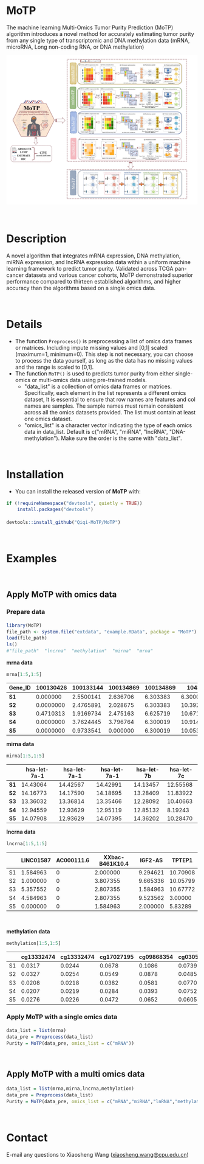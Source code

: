 # MoTP

The machine learning Multi-Omics Tumor Purity Prediction (MoTP) algorithm introduces a novel method for accurately estimating tumor purity from any single type of transcriptomic and DNA methylation data (mRNA, microRNA, Long non-coding RNA, or DNA methylation)

![Overview of MoTP](MoTP.jpg)



&nbsp;
&nbsp;

# Description

A novel algorithm that integrates mRNA expression, DNA methylation, miRNA expression, and lncRNA expression data within a uniform machine learning framework to predict tumor purity. Validated across TCGA pan-cancer datasets and various cancer cohorts, MoTP demonstrated superior performance compared to thirteen established algorithms, and higher accuracy than the algorithms based on a single omics data.



&nbsp;

# Details

+ The function `Preprocess()` is  preprocessing a list of omics data frames or matrices. Including impute missing values and [0,1] scaled (maximum=1, minimum=0). This step is not necessary, you can choose to process the data yourself, as long as the data has no missing values and the range is scaled to [0,1].
+ The function `MoTP()` is used to predicts tumor purity from either single-omics or multi-omics data using pre-trained models.
  + "data_list" is a collection of omics data frames or matrices. Specifically, each  element in the list represents a different omics dataset, It is essential to ensure that row names are features and col names are samples. The sample names must remain consistent across all the omics datasets provided. The list must contain at least one omics dataset.
  + "omics_list" is a character vector indicating the type of each omics data in data_list. Default is c("mRNA", "miRNA", "lncRNA", "DNA-methylation"). Make sure the order is the same with "data_list".

&nbsp;
&nbsp;

# Installation

- You can install the released version of **MoTP** with:
  &nbsp;

```R
if (!requireNamespace("devtools", quietly = TRUE))
    install.packages("devtools")

devtools::install_github("Qiqi-MoTP/MoTP")
```

&nbsp;
&nbsp;

# Examples

&nbsp;
&nbsp;

## **Apply MoTP with omics data** 

### **Prepare data**

```R
library(MoTP)
file_path <- system.file("extdata", "example.RData", package = "MoTP")
load(file_path)
ls()
#"file_path"  "lncrna"  "methylation"  "mirna"  "mrna"
```



**mrna data**

```R
mrna[1:5,1:5]
```

| Gene_ID | 100130426 | 100133144 | 100134869 | 100134869 | 10431     |
| ------- | --------- | --------- | --------- | --------- | --------- |
| **S1**  | 0.000000  | 2.5500141 | 2.636706  | 6.303383  | 6.300019  |
| **S2**  | 0.0000000 | 2.4765891 | 2.028675  | 6.303383  | 10.392884 |
| **S3**  | 0.4710313 | 1.9169734 | 2.475163  | 6.625719  | 10.671783 |
| **S4**  | 0.0000000 | 3.7624445 | 3.796764  | 6.300019  | 10.914296 |
| **S5**  | 0.0000000 | 0.9733541 | 0.000000  | 6.300019  | 10.053460 |



**mirna data**

```R
mirna[1:5,1:5]
```

|        | hsa-let-7a-1 | hsa-let-7a-1 | hsa-let-7a-1 | hsa-let-7b | hsa-let-7c |
| ------ | ------------ | ------------ | ------------ | ---------- | ---------- |
| **S1** | 14.43064     | 14.42567     | 14.42991     | 14.13457   | 12.55568   |
| **S2** | 14.16773     | 14.17590     | 14.18695     | 13.28409   | 11.83922   |
| **S3** | 13.36032     | 13.36814     | 13.35466     | 12.28092   | 10.40663   |
| **S4** | 12.94559     | 12.93629     | 12.95119     | 12.85132   | 8.19243    |
| **S5** | 14.07908     | 12.93629     | 14.07395     | 14.36202   | 10.28470   |



**lncrna data**

```R
lncrna[1:5,1:5]
```

|      | LINC01587 | AC000111.6 | XXbac-B461K10.4 | IGF2-AS  | TPTEP1   |
| ---- | --------- | ---------- | --------------- | -------- | -------- |
| S1   | 1.584963  | 0          | 2.000000        | 9.294621 | 10.70908 |
| S2   | 1.000000  | 0          | 3.807355        | 9.665336 | 10.05799 |
| S3   | 5.357552  | 0          | 2.807355        | 1.584963 | 10.67772 |
| S4   | 4.584963  | 0          | 2.807355        | 9.523562 | 3.00000  |
| S5   | 0.000000  | 0          | 1.584963        | 2.000000 | 5.83289  |

&nbsp;

**methylation data**

```R
methylation[1:5,1:5]
```



|      | cg13332474 | cg13332474 | cg17027195 | cg09868354 | cg03050183 |
| ---- | ---------- | ---------- | ---------- | ---------- | ---------- |
| S1   | 0.0317     | 0.0244     | 0.0678     | 0.1086     | 0.0739     |
| S2   | 0.0327     | 0.0254     | 0.0549     | 0.0878     | 0.0485     |
| S3   | 0.0208     | 0.0218     | 0.0382     | 0.0581     | 0.0770     |
| S4   | 0.0207     | 0.0219     | 0.0284     | 0.0393     | 0.0752     |
| S5   | 0.0276     | 0.0226     | 0.0472     | 0.0652     | 0.0605     |




### Apply MoTP with a single omics data

```R
data_list = list(mrna)
data_pre = Preprocess(data_list)
Purity = MoTP(data_pre, omics_list = c("mRNA"))
```

&nbsp;
&nbsp;


## **Apply MoTP with a multi omics data**



```R
data_list = list(mrna,mirna,lncrna,methylation)
data_pre = Preprocess(data_list)
Purity = MoTP(data_pre, omics_list = c("mRNA","miRNA","lnRNA","methylation"))
```


&nbsp;
# Contact

E-mail any questions to Xiaosheng Wang (xiaosheng.wang@cpu.edu.cn)

